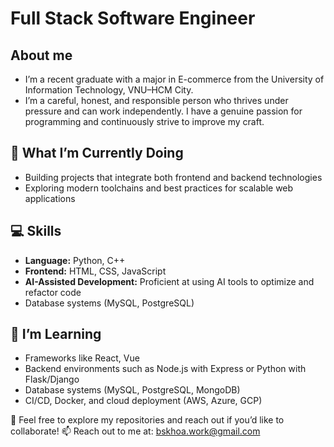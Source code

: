 # Full Stack Software Engineer

## About me
- I’m a recent graduate with a major in E-commerce from the University of Information Technology, VNU–HCM City. 
- I’m a careful, honest, and responsible person who thrives under pressure and can work independently. I have a genuine passion for programming and continuously strive to improve my craft.

## 🔭 What I’m Currently Doing
- Building projects that integrate both frontend and backend technologies
- Exploring modern toolchains and best practices for scalable web applications

## 💻 Skills
- **Language:** Python, C++
- **Frontend:** HTML, CSS, JavaScript
- **AI-Assisted Development:** Proficient at using AI tools to optimize and refactor code  
- Database systems (MySQL, PostgreSQL) 

## 🌱 I’m Learning
- Frameworks like React, Vue 
- Backend environments such as Node.js with Express or Python with Flask/Django  
- Database systems (MySQL, PostgreSQL, MongoDB)  
- CI/CD, Docker, and cloud deployment (AWS, Azure, GCP)

🚀 Feel free to explore my repositories and reach out if you’d like to collaborate! 
📫 Reach out to me at: bskhoa.work@gmail.com

